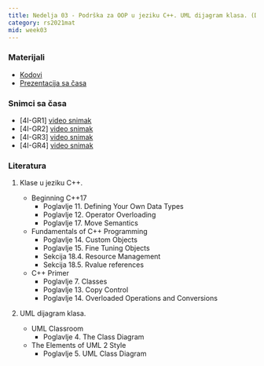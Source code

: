 ```yaml
---
title: Nedelja 03 - Podrška za OOP u jeziku C++. UML dijagram klasa. (Deo 1)
category: rs2021mat
mid: week03
---
```


### Materijali

- [Kodovi](https://github.com/MATF-RS21/zvanicni-materijali/tree/main/03-uml-oop-deo1)
- [Prezentacija sa časa](https://github.com/MATF-RS21/zvanicni-materijali/blob/main/03-uml-oop-deo1/prezentacija.pdf)

### Snimci sa časa

- [4I-GR1] [video snimak](http://enastava.matf.bg.ac.rs/~nikola_ajzenhamer/2020-2021/rs/RS%2003-GR1/RS%2003-GR1_player.html) 
- [4I-GR2] [video snimak](https://youtu.be/pE8jtSydAQo)
- [4I-GR3] [video snimak](http://enastava.matf.bg.ac.rs/~nikola_ajzenhamer/2020-2021/rs/RS%2003/RS%2003_player.html)
- [4I-GR4] [video snimak](https://youtu.be/OUrdcfnVuCE)

### Literatura

1. Klase u jeziku C++.
    - Beginning C++17
        - Poglavlje 11. Defining Your Own Data Types
        - Poglavlje 12. Operator Overloading
        - Poglavlje 17. Move Semantics
    - Fundamentals of C++ Programming
        - Poglavlje 14. Custom Objects
        - Poglavlje 15. Fine Tuning Objects
        - Sekcija 18.4. Resource Management
        - Sekcija 18.5. Rvalue references
    - C++ Primer
        - Poglavlje 7. Classes
        - Poglavlje 13. Copy Control
        - Poglavlje 14. Overloaded Operations and Conversions

1. UML dijagram klasa.
    - UML Classroom
        - Poglavlje 4. The Class Diagram
    - The Elements of UML 2 Style
        - Poglavlje 5. UML Class Diagram
